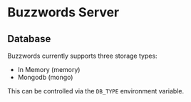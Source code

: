 # Buzzwords Server

## Database

Buzzwords currently supports three storage types:

- In Memory (memory)
- Mongodb (mongo)

This can be controlled via the `DB_TYPE` environment variable.
